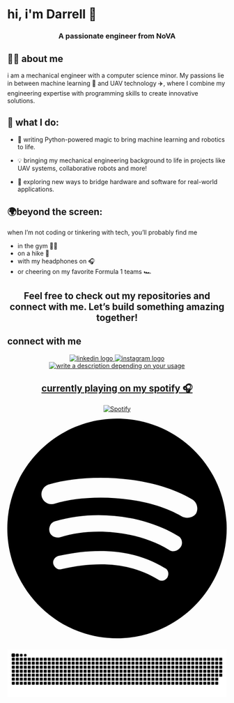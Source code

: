 # hi, i'm Darrell 👋

<h3 align="center">A passionate engineer from NoVA</h3>

## ✍🏾 about me
i am a mechanical engineer with a computer science minor. 
My passions lie in between machine learning 🤖 and UAV technology ✈️, where I combine my engineering expertise with programming skills to create innovative solutions.

## 🔧 what I do:

- 🐍 writing Python-powered magic to bring machine learning and robotics to life.

- 💡 bringing my mechanical engineering background to life in projects like UAV systems, collaborative robots and more!

- 🚀 exploring new ways to bridge hardware and software for real-world applications.

## 🌍beyond the screen:
when I’m not coding or tinkering with tech, you’ll probably find me
- in the gym 💪🏾
- on a hike 🌳
- with my headphones on 🎧
- or cheering on my favorite Formula 1 teams 🏎️

<h2 align="center">Feel free to check out my repositories and connect with me. Let’s build something amazing together!

## connect with me

<div align="center">
  <a href="www.linkedin.com/in/otood"><img src="https://img.shields.io/static/v1?message=LinkedIn&logo=linkedin&label=&color=0077B5&logoColor=white&labelColor=&style=for-the-badge" height="25" alt="linkedin logo"  />
  <a href="https://www.instagram.com/darrell.otoo/"><img src="https://img.shields.io/static/v1?message=Instagram&logo=instagram&label=&color=E4405F&logoColor=white&labelColor=&style=for-the-badge" height="25" alt="instagram logo"  />
<img
  src="https://dcbadge.limes.pink/api/shield/338862233893470219"
  alt="write a description depending on your usage"
  ?theme=default-inverted
/>

## currently playing on my spotify 🎧
[![Spotify](https://spotify-now-playing-ebon-two.vercel.app/api/spotify)](https://open.spotify.com/user/31tkizmlfusfrey7o3gd64tfx4n4)

<!-- Add the Spotify Logo -->
<a href="https://open.spotify.com/user/31tkizmlfusfrey7o3gd64tfx4n4" class="spotify-logo">
  <svg role="img" viewBox="0 0 24 24" xmlns="http://www.w3.org/2000/svg">
    <title>Spotify</title>
    <path
      d="M12 0C5.4 0 0 5.4 0 12s5.4 12 12 12 12-5.4 12-12S18.66 0 12 0zm5.521 17.34c-.24.359-.66.48-1.021.24-2.82-1.74-6.36-2.101-10.561-1.141-.418.122-.779-.179-.899-.539-.12-.421.18-.78.54-.9 4.56-1.021 8.52-.6 11.64 1.32.42.18.479.659.301 1.02zm1.44-3.3c-.301.42-.841.6-1.262.3-3.239-1.98-8.159-2.58-11.939-1.38-.479.12-1.02-.12-1.14-.6-.12-.48.12-1.021.6-1.141C9.6 9.9 15 10.561 18.72 12.84c.361.181.54.78.241 1.2zm.12-3.36C15.24 8.4 8.82 8.16 5.16 9.301c-.6.179-1.2-.181-1.38-.721-.18-.601.18-1.2.72-1.381 4.26-1.26 11.28-1.02 15.721 1.621.539.3.719 1.02.419 1.56-.299.421-1.02.599-1.559.3z"
    />
  </svg>
</a>

###

<picture>
  <source media="(prefers-color-scheme: dark)" srcset="https://raw.githubusercontent.com/platane/platane/output/github-contribution-grid-snake-dark.svg">
  <source media="(prefers-color-scheme: light)" srcset="https://raw.githubusercontent.com/platane/platane/output/github-contribution-grid-snake.svg">
  <img alt="Snake animation" src="https://raw.githubusercontent.com/platane/platane/output/github-contribution-grid-snake.svg">
</picture>

###
